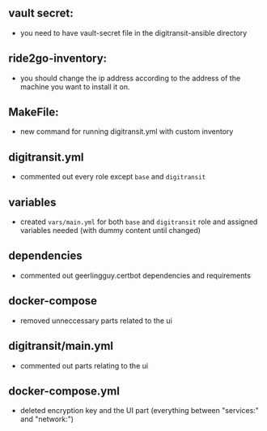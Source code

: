 ## vault secret: 
- you need to have vault-secret file in the digitransit-ansible directory
## ride2go-inventory: 
- you should change the ip address according to the address of the machine you want to install it on.
## MakeFile:
- new command for running digitransit.yml with custom inventory
## digitransit.yml 
 - commented out every role except `base` and `digitransit` 
## variables
- created `vars/main.yml` for both `base` and `digitransit` role and assigned variables needed (with dummy content until changed)
## dependencies
- commented out geerlingguy.certbot dependencies and requirements
## docker-compose
- removed unneccessary parts related to the ui
## digitransit/main.yml
- commented out parts relating to the ui
## docker-compose.yml
- deleted encryption key and the UI part (everything between "services:" and "network:")
